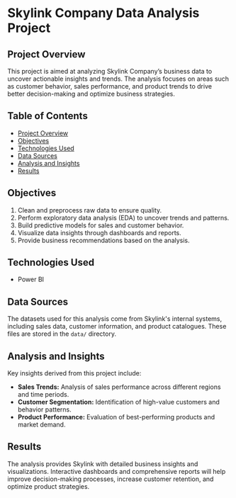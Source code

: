 # Skylink Company Data Analysis Project

## Project Overview

This project is aimed at analyzing Skylink Company’s business data to uncover actionable insights and trends. The analysis focuses on areas such as customer behavior, sales performance, and product trends to drive better decision-making and optimize business strategies.

## Table of Contents
- [Project Overview](#project-overview)
- [Objectives](#objectives)
- [Technologies Used](#technologies-used)
- [Data Sources](#data-sources)
- [Analysis and Insights](#analysis-and-insights)
- [Results](#results)


## Objectives
1. Clean and preprocess raw data to ensure quality.
2. Perform exploratory data analysis (EDA) to uncover trends and patterns.
3. Build predictive models for sales and customer behavior.
4. Visualize data insights through dashboards and reports.
5. Provide business recommendations based on the analysis.

## Technologies Used
-  Power BI

## Data Sources
The datasets used for this analysis come from Skylink's internal systems, including sales data, customer information, and product catalogues. These files are stored in the `data/` directory.

## Analysis and Insights
Key insights derived from this project include:
- **Sales Trends:** Analysis of sales performance across different regions and time periods.
- **Customer Segmentation:** Identification of high-value customers and behavior patterns.
- **Product Performance:** Evaluation of best-performing products and market demand.

## Results
The analysis provides Skylink with detailed business insights and visualizations. Interactive dashboards and comprehensive reports will help improve decision-making processes, increase customer retention, and optimize product strategies.
